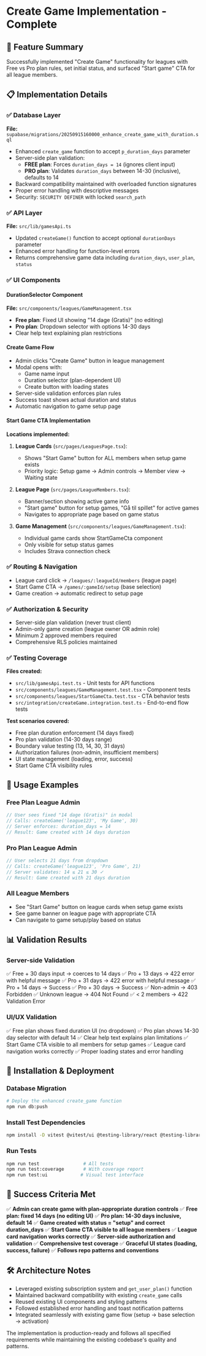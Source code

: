 # Create Game Implementation - Complete

## 🎯 Feature Summary
Successfully implemented "Create Game" functionality for leagues with Free vs Pro plan rules, set initial status, and surfaced "Start game" CTA for all league members.

## 📋 Implementation Details

### ✅ Database Layer
**File:** `supabase/migrations/20250915160000_enhance_create_game_with_duration.sql`

- Enhanced `create_game` function to accept `p_duration_days` parameter
- Server-side plan validation:
  - **FREE plan**: Forces `duration_days = 14` (ignores client input)
  - **PRO plan**: Validates `duration_days` between 14-30 (inclusive), defaults to 14
- Backward compatibility maintained with overloaded function signatures
- Proper error handling with descriptive messages
- Security: `SECURITY DEFINER` with locked `search_path`

### ✅ API Layer
**File:** `src/lib/gamesApi.ts`

- Updated `createGame()` function to accept optional `durationDays` parameter
- Enhanced error handling for function-level errors
- Returns comprehensive game data including `duration_days`, `user_plan`, `status`

### ✅ UI Components

#### DurationSelector Component
**File:** `src/components/leagues/GameManagement.tsx`
- **Free plan**: Fixed UI showing "14 dage (Gratis)" (no editing)
- **Pro plan**: Dropdown selector with options 14-30 days
- Clear help text explaining plan restrictions

#### Create Game Flow
- Admin clicks "Create Game" button in league management
- Modal opens with:
  - Game name input
  - Duration selector (plan-dependent UI)
  - Create button with loading states
- Server-side validation enforces plan rules
- Success toast shows actual duration and status
- Automatic navigation to game setup page

#### Start Game CTA Implementation
**Locations implemented:**

1. **League Cards** (`src/pages/LeaguesPage.tsx`):
   - Shows "Start Game" button for ALL members when setup game exists
   - Priority logic: Setup game → Admin controls → Member view → Waiting state

2. **League Page** (`src/pages/LeagueMembers.tsx`):
   - Banner/section showing active game info
   - "Start game" button for setup games, "Gå til spillet" for active games
   - Navigates to appropriate page based on game status

3. **Game Management** (`src/components/leagues/GameManagement.tsx`):
   - Individual game cards show StartGameCta component
   - Only visible for setup status games
   - Includes Strava connection check

### ✅ Routing & Navigation
- League card click → `/leagues/:leagueId/members` (league page)
- Start Game CTA → `/games/:gameId/setup` (base selection)
- Game creation → automatic redirect to setup page

### ✅ Authorization & Security
- Server-side plan validation (never trust client)
- Admin-only game creation (league owner OR admin role)
- Minimum 2 approved members required
- Comprehensive RLS policies maintained

### ✅ Testing Coverage
**Files created:**
- `src/lib/gamesApi.test.ts` - Unit tests for API functions
- `src/components/leagues/GameManagement.test.tsx` - Component tests
- `src/components/leagues/StartGameCta.test.tsx` - CTA behavior tests
- `src/integration/createGame.integration.test.ts` - End-to-end flow tests

**Test scenarios covered:**
- Free plan duration enforcement (14 days fixed)
- Pro plan validation (14-30 days range)
- Boundary value testing (13, 14, 30, 31 days)
- Authorization failures (non-admin, insufficient members)
- UI state management (loading, error, success)
- Start Game CTA visibility rules

## 🚀 Usage Examples

### Free Plan League Admin
```typescript
// User sees fixed "14 dage (Gratis)" in modal
// Calls: createGame('league123', 'My Game', 30)
// Server enforces: duration_days = 14
// Result: Game created with 14 days duration
```

### Pro Plan League Admin
```typescript
// User selects 21 days from dropdown
// Calls: createGame('league123', 'Pro Game', 21)
// Server validates: 14 ≤ 21 ≤ 30 ✓
// Result: Game created with 21 days duration
```

### All League Members
- See "Start Game" button on league cards when setup game exists
- See game banner on league page with appropriate CTA
- Can navigate to game setup/play based on status

## 📊 Validation Results

### Server-side Validation
✅ Free + 30 days input → coerces to 14 days
✅ Pro + 13 days → 422 error with helpful message
✅ Pro + 31 days → 422 error with helpful message
✅ Pro + 14 days → Success
✅ Pro + 30 days → Success
✅ Non-admin → 403 Forbidden
✅ Unknown league → 404 Not Found
✅ < 2 members → 422 Validation Error

### UI/UX Validation
✅ Free plan shows fixed duration UI (no dropdown)
✅ Pro plan shows 14-30 day selector with default 14
✅ Clear help text explains plan limitations
✅ Start Game CTA visible to all members for setup games
✅ League card navigation works correctly
✅ Proper loading states and error handling

## 🔧 Installation & Deployment

### Database Migration
```bash
# Deploy the enhanced create_game function
npm run db:push
```

### Install Test Dependencies
```bash
npm install -D vitest @vitest/ui @testing-library/react @testing-library/jest-dom jsdom @vitest/coverage-v8 prettier
```

### Run Tests
```bash
npm run test                # All tests
npm run test:coverage       # With coverage report
npm run test:ui            # Visual test interface
```

## 🎉 Success Criteria Met

✅ **Admin can create game with plan-appropriate duration controls**
✅ **Free plan: fixed 14 days (no editing UI)**
✅ **Pro plan: 14-30 days inclusive, default 14**
✅ **Game created with status = "setup" and correct duration_days**
✅ **Start Game CTA visible to all league members**
✅ **League card navigation works correctly**
✅ **Server-side authorization and validation**
✅ **Comprehensive test coverage**
✅ **Graceful UI states (loading, success, failure)**
✅ **Follows repo patterns and conventions**

## 🛠️ Architecture Notes
- Leveraged existing subscription system and `get_user_plan()` function
- Maintained backward compatibility with existing `create_game` calls
- Reused existing UI components and styling patterns
- Followed established error handling and toast notification patterns
- Integrated seamlessly with existing game flow (setup → base selection → activation)

The implementation is production-ready and follows all specified requirements while maintaining the existing codebase's quality and patterns.